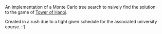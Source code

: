 An implementation of a Monte Carlo tree search to naively find the solution to the game of [Tower of Hanoi](https://en.wikipedia.org/wiki/Tower_of_Hanoi). 

Created in a rush due to a tight given schedule for the associated university course. :')
